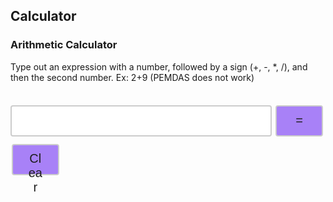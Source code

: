 ## Calculator

### Arithmetic Calculator

<head>
<style>
.input {
  width: 83%;
  height: 50px;
  padding: 12px 20px;
  margin: 8px 0;
  display: inline-block;
  border: 2px solid #ccc;
  border-radius: 4px;
  box-sizing: border-box;
  font-size: 20px;
}
.button {
  width: 15%;
  height: 50px;
  background-color: #A881F7;
  border: 2px solid #ccc;
  border-radius: 4px;
  color: #1E1E1E;
  padding: 10px 24px;
  text-align: center;
  text-decoration: none;
  display: inline-block;
  font-size: 20px;
  margin: 4px 2px;
  cursor: pointer;
}
.button:hover {background-color: #E2D4FC;}

</style>
</head>
<body>
  <p>Type out an expression with a number, followed by a sign (+, -, *, /), and then the second number. Ex: 2+9 (PEMDAS does not work)</p>
  <pre id="result"></pre>
  <input id='expression' class = 'input' type='text'>
  <button class="button" id="equals" on>=</button>
  <button class="button" id="clear" on>Clear</button>
</body>

<script>
  const CALC_KEY = "CALCULATOR";
  var expression = document.getElementById('expression');
  var equals = document.getElementById('equals');
  var clear = document.getElementById('clear');
  var result = document.getElementById('result');
  var answer = 0;
  const operators = ["\\+","\\-","\\*","\\/"]
  const signs = ["+","-","*","/"]
  var num = 0;
  var operator = -1;
  var position = 0;
  var initial = window.localStorage.getItem(CALC_KEY);
  var str = "";
  var array = [];
  var count = 0;
  var numbers = [];
  var operatorss = [];
  var positions = [];
  var total = 0;
  result.innerHTML = initial


  expression.focus();
  expression.addEventListener("keypress", function(event) {
  if (event.key === "Enter") {
    event.preventDefault();
    document.getElementById("equals").click();
  }
  });

  equals.addEventListener("click", function(){ countString(); }); //separate();
  clear.addEventListener("click", function(){ clearEntry();});

  function clearEntry() {
    console.log("test")
    window.localStorage.clear();
    expression.value = "";
    result.innerHTML = "";
    expression.focus();
  }
  // program to check the number of occurrence of a character

  function countString() {
    str = expression.value;
    array = Array.from(str)
      count = 0;
      for (let j = 0; j < signs.length; j++) {
        for (let i = 0; i < str.length; i++) {
          if (array[i] == signs[j]) {
              count += 1;
          }
        }
      }
      console.log(count)
      separate(count, str, array)
  }
  function separate(count, str, array) {
    // str = expression.value;
    // console.log(str);
    // array = Array.from(str)
    // console.log(array);
    for (let j = 0; j < signs.length; j++) {
      for (let i = 0; i < str.length; i++) {
        if (array[i] == signs[j]) {
          positions.push(i)
        }
        if (positions.length == count) {
          break
        }
      }
    }
    positions.sort(function(a, b){return b - a});
    console.log("positionsreverse",positions);
    for (let i = 0; i < count; i++) {
      console.log("testt",array[positions[i]])
      var sign = array[positions[i]]
        if (sign == "+") {
        operator = 0;
        operatorss.push(operator)
      } else if (sign == "-") {
        console.log("minus")
        operator = 1;
        operatorss.push(operator)
      } else if (sign == "*") {
        operator = 2;
        operatorss.push(operator)
      } else if (sign == "/") {
        operator = 3;
        operatorss.push(operator)
      } 
    // else {
    //   alert("Try Again");
    //   expression.value = "";
    //   expression.focus();
    //   return
    // }
    }
    if (str.toLowerCase() == "kaiden is a csp genius" || (str.toLowerCase().includes("kaiden") && str.toLowerCase().includes("genius") && !str.toLowerCase().includes("not") && !str.toLowerCase().includes("isn't") && !str.toLowerCase().includes("isnt"))) {
      result.textContent += "True: " + str + ". Kaiden is number 1." + "\r\n"
      expression.value = "";
      expression.focus();
      window.localStorage.setItem(CALC_KEY, result.innerHTML);
      return
    } else if (operatorss.length == 0) {
      alert("Try Again");
       expression.value = "";
       expression.focus();
       return
    }
    
    
    // operatorss.push(operator)
    console.log("op"+operator)
    operatorss.reverse()
    console.log("operators:",operatorss)
    for (let i = 0; i < count; i++) {
      // var newLength = positions.length - i
      num = str.slice(positions[i] + 1, str.length).trim();
      str = str.slice(0, positions[i]);
      numbers.unshift(parseInt(num))
      console.log(num)
      console.log(str)
      console.log("numbers:",numbers)
    }
    numbers.unshift(parseInt(str))
    
    console.log("numbers:",numbers)
    console.log("operators:",operatorss)
    console.log("positionsreverse",positions);
    // num1 = str.slice(0, position).trim();
    // num2 = str.slice(position + 1, str.length).trim();
    expression.value = "";
    expression.focus();
    solve(numbers, operatorss);
  }

  function solve(numbers, operatorss) {
    num1 = numbers[0]
    total = parseInt(num1);
    for (let i = 0; i < count; i++) {
      operator = operatorss[i]
      num2 = numbers[i+1]
      if (operator == 0) {
        total = total + parseInt(num2);
      } else if (operator == 1) {
        total = total - parseInt(num2);
      } else if (operator == 2) {
        total = total * parseInt(num2);
      } else{
        total = total / parseInt(num2);
      }
      total += answer
    }
    result.textContent += num1
    for (let i = 0; i < count; i++) {
      result.textContent += signs[operatorss[i]] + numbers[i+1]
    }
    // result.textContent += num1 + signs[operator] + num2 + "=" + answer + "\r\n"
    result.textContent += "=" + total + "\r\n"
    window.localStorage.setItem(CALC_KEY, result.innerHTML);
    operatorss.length = 0;
    numbers.length = 0;
    console.log(";;")
    positions.length = 0;
  }

  var myHeaders = new Headers();
  myHeaders.append("Content-Type", "application/json");

  var requestOptions = {
    method: 'GET',
    headers: myHeaders,
    redirect: 'follow'
  };

  fetch("http://localhost:8086/calculatorList", requestOptions)
    .then(response => response.text())
    .then(function(result) {
      
    })
    .catch(error => console.log('error', error)); 
  
  var requestOptions = {
    method: 'POST',
    redirect: 'follow'
  };

  fetch("http://172.31.210.10:8086/calculator", requestOptions)
    .then(response => response.text())
    .then(result => console.log(result))
    .catch(error => console.log('error', error));
</script>
